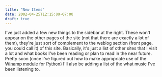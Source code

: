 ```yaml
---
title: "New Items"
date: 2002-04-25T12:15:00-07:00
draft: true
---
```

I've just added a few new things to the sidebar at the right. These won't appear on the other pages of the site (not that there are exactly a lot of them), they're just sort of complement to the weblog section (front page, you could call it) of this site. Basically, it's just a list of other sites that I visit a lot and what books I've been reading or plan to read in the near future. Pretty soon (once I've figured out how to make appropriate use of the [Winamp module](https://web.archive.org/web/20030803121737/http://www.shalabhchaturvedi.com/creations/about_winamp_py.html) for [Python](https://web.archive.org/web/20030803121737/http://python.org/)) I'll also be adding a list of the what music I've been listening to.
